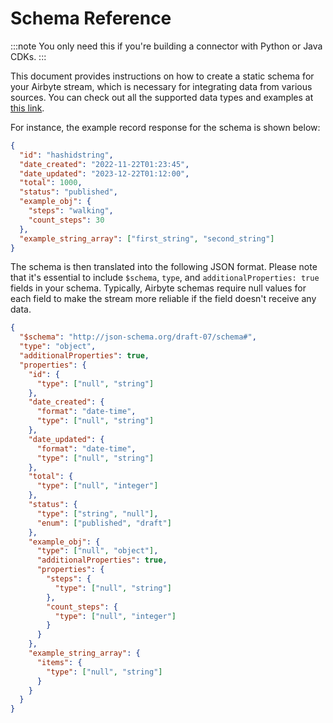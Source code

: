 # Schema Reference

:::note
You only need this if you're building a connector with Python or Java CDKs.
:::

This document provides instructions on how to create a static schema for your Airbyte stream, which is necessary for integrating data from various sources.
You can check out all the supported data types and examples at [this link](../understanding-airbyte/supported-data-types.md).

For instance, the example record response for the schema is shown below:

```json
{
  "id": "hashidstring",
  "date_created": "2022-11-22T01:23:45",
  "date_updated": "2023-12-22T01:12:00",
  "total": 1000,
  "status": "published",
  "example_obj": {
    "steps": "walking",
    "count_steps": 30
  },
  "example_string_array": ["first_string", "second_string"]
}
```

The schema is then translated into the following JSON format. Please note that it's essential to include `$schema`, `type`, and `additionalProperties: true` fields in your schema. Typically, Airbyte schemas require null values for each field to make the stream more reliable if the field doesn't receive any data.

```json
{
  "$schema": "http://json-schema.org/draft-07/schema#",
  "type": "object",
  "additionalProperties": true,
  "properties": {
    "id": {
      "type": ["null", "string"]
    },
    "date_created": {
      "format": "date-time",
      "type": ["null", "string"]
    },
    "date_updated": {
      "format": "date-time",
      "type": ["null", "string"]
    },
    "total": {
      "type": ["null", "integer"]
    },
    "status": {
      "type": ["string", "null"],
      "enum": ["published", "draft"]
    },
    "example_obj": {
      "type": ["null", "object"],
      "additionalProperties": true,
      "properties": {
        "steps": {
          "type": ["null", "string"]
        },
        "count_steps": {
          "type": ["null", "integer"]
        }
      }
    },
    "example_string_array": {
      "items": {
        "type": ["null", "string"]
      }
    }
  }
}
```
